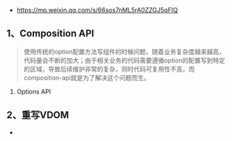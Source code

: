 + https://mp.weixin.qq.com/s/66sos7nML5rA0ZZGJ5qFIQ

## 1、Composition API
> 使用传统的option配置方法写组件的时候问题，随着业务复杂度越来越高，代码量会不断的加大；由于相关业务的代码需要遵循option的配置写到特定的区域，导致后续维护非常的复杂，同时代码可复用性不高，而composition-api就是为了解决这个问题而生。

1. Options API 



## 2、重写VDOM
+ 